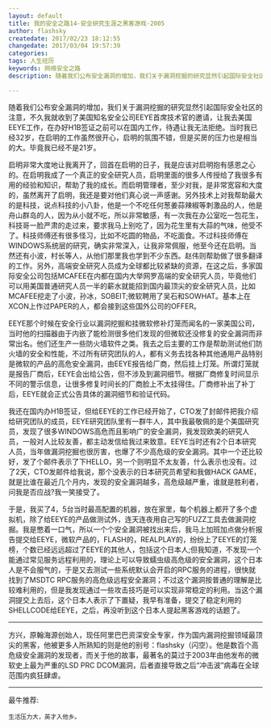 ```yaml
---
layout: default
title: 我的安全之路14-安全研究生涯之黑客游戏-2005
author: flashsky
createdate: 2017/02/23 18:12:55
changedate: 2017/03/04 19:57:39
categories:
tags: 人生经历
keywords: 网络安全之路
description: 随着我们公布安全漏洞的增加，我们关于漏洞挖掘的研究显然引起国际安全社区的注意，不久我就收到了美国知名安全公司EEYE首席技术官的邀请，让我去美国EEYE工作，在办好H1B签证之前可以在国内工作

---
```


随着我们公布安全漏洞的增加，我们关于漏洞挖掘的研究显然引起国际安全社区的注意，不久我就收到了美国知名安全公司EEYE首席技术官的邀请，让我去美国EEYE工作，在办好H1B签证之前可以在国内工作，待遇让我无法拒绝。当时我已经32岁，在启明的工作虽然很开心，启明的氛围不错，但是买房的压力也是相当的大。毕竟我已经不是21岁。

启明非常大度地让我离开了，回首在启明的日子，我是应该对启明抱有感恩之心的。在启明我成了一个真正的安全研究人员，启明里面的很多人传授给了我很多有用的经验和知识，帮助了我的成长。而启明管理者，至少对我，是非常宽容和大度的，虽然离开了启明，我还是要对他们真心说一声感谢。另外技术上对我帮助最大的是科技，说点科技的小八卦，他是一个不吃任何葱姜蒜辣椒等刺激品的人，他是舟山群岛的人，因为从小就不吃，所以非常敏感，有一次我在办公室吃一包花生，科技哥一脸严肃的走过来，要求我马上别吃了，因为花生里有大蒜的气味，他受不了。科技师傅还有很多怪习，比如不吃圆的物品，不吃面食。不过科技师傅在WINDOWS系统层的研究，确实非常深入，让我非常佩服，他至今还在启明。当然还有小波，村长等人，从他们那里我也学到不少东西。赵伟则帮助做了很多翻译的工作。另外，高端安全研究人员成为全球都比较紧缺的资源，在这之后，多家国际安全公司包括MCAFEE在内都在国内大举网罗高端的安全研究人员，毕竟他们可以用美国普通研究人员一半的薪水就能招到国内最顶尖的安全研究人员，比如MCAFEE挖走了小波，孙冰，SOBEIT;微软聘用了吴石和SOWHAT。基本上在XCON上作过PAPER的人，都会接到这些国外公司的OFFER。

EEYE那个时候在安全行业以漏洞挖掘和挂微软修补灯笼而闻名的一家美国公司，当时他的扫描器由于内嵌了能检测很多他们发现的但微软还没修复的安全漏洞而非常出名。他们还生产一些防火墙软件之类。我去之后主要的工作是帮助测试他们防火墙的安全和性能，不过所有研究团队的人，都有义务去找各种其他通用产品特别是微软的产品的高危安全漏洞，由EEYE报告给厂商，然后挂上灯笼。所谓灯笼就是报告厂商后，EEYE会出给公告，但不涉及到漏洞细节。根据厂商修复时间显示不同的警示信息，让很多修复时间长的厂商脸上不太挂得住。厂商修补出了补丁后，EEYE就会正式公告具体的漏洞细节和验证代码。

我还在国内办H1B签证，但给EEYE的工作已经开始了，CTO发了封邮件把我介绍给研究团队的成员，EEYE研究团队里有一群牛人，其中我最敬佩的是个美国研究员，发现了很多WINDOWS高危而且影响广的安全漏洞，我发现欧美的研究人员，一般对人比较友善，都主动发信给我过来致意。EEYE当时还有2个日本研究人员，当年做漏洞挖掘也很厉害，也爆了不少高危级的安全漏洞。其中一个还比较好，发了个邮件表示了下HELLO，另一个则明显不太友善，什么表示也没有。过了2天，CTO发邮件给我说，那个没表示的日本研究员希望和我做HACK GAME，就是比谁在最近几个月内，发现的安全漏洞越多，高危级越严重，谁就是胜利者，问我是否应战?我一笑接受了。

于是，我买了4，5台当时最高配置的机器，放在家里，每个机器上都开了多个虚拟机，除了给EEYE的产品做测试外，连天连夜用自己写的FUZZ工具去做漏洞挖掘。我是憋着一口气，所以一个个安全漏洞被找出来后，我马上加班加点做分析报告提交给EEYE，微软产品的，FLASH的，REALPLAY的，纷纷上了EEYE的灯笼榜，个数已经远远超过了EEYE的其他人，包括这个日本人;但我知道，不发现一个能通过常见服务远程利用的，理论上可以导致蠕虫级高危级的安全漏洞，这个日本人是不会服气的，于是又去测试一些系统默认会开启的RPC服务的进程，很快就找到了MSDTC RPC服务的高危级远程安全漏洞；不过这个漏洞按普通的理解是比较难利用的，但是我发现通过一些攻击技巧是可以实现非常稳定的利用。当这个漏洞提交上去后，这个日本人表示了下置疑，我早有准备，提交了稳定利用的SHELLCODE给EEYE，之后，再没听到这个日本人提起黑客游戏的话题了。 

----

方兴，原翰海源创始人，现任阿里巴巴资深安全专家，作为国内漏洞挖掘领域最顶尖的黑客，他被更多人所熟知的则是他的别号：flashsky（闪空）。他是数百个高危级安全漏洞的发现者，而关于他的故事，最著名的莫过于2003年由他发布的微软史上最为严重的LSD PRC DCOM漏洞，后者直接导致之后“冲击波”病毒在全球范围内疯狂肆虐。

----

最牛推荐:

	生活压力大，英才入他乡。
